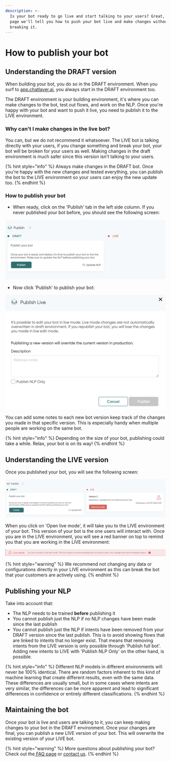 ```yaml
---
description: >-
  Is your bot ready to go live and start talking to your users? Great, on this
  page we'll tell you how to push your bot live and make changes without
  breaking it.
---
```


# How to publish your bot

## Understanding the DRAFT version

When building your bot, you do so in the DRAFT environment. When you surf to [app.chatlayer.ai](http://app.chatlayer.ai/), you always start in the DRAFT environment too. 

The DRAFT environment is your building environment, it's where you can make changes to the bot, test out flows, and work on the NLP. Once you're happy with your bot and want to push it live, you need to publish it to the LIVE environment. 

### Why can't I make changes in the live bot?

You can, but we do not recommend it whatsoever. The LIVE bot is talking directly with your users, if you change something and break your bot, your bot will be broken for your users as well. Making changes in the draft environment is much safer since this version isn't talking to your users. 

{% hint style="info" %}
Always make changes in the DRAFT bot. Once you're happy with the new changes and tested everything, you can publish the bot to the LIVE environment so your users can enjoy the new update too.
{% endhint %}

### How to publish your bot

* When ready, click on the 'Publish' tab in the left side column. If you never published your bot before, you should see the following screen:

![](../../.gitbook/assets/image%20%28645%29.png)

* Now click 'Publish' to publish your bot:

![Publishing your bot](../../.gitbook/assets/image%20%28628%29.png)

You can add some notes to each new bot version keep track of the changes you made in that specific version. This is especially handy when multiple people are working on the same bot.

{% hint style="info" %}
Depending on the size of your bot, publishing could take a while. Relax, your bot is on its way!
{% endhint %}

## Understanding the LIVE version

Once you published your bot, you will see the following screen:

![](../../.gitbook/assets/image%20%28630%29.png)

When you click on 'Open live mode', it will take you to the LIVE environment of your bot. This version of your bot is the one users will interact with. Once you are in the LIVE environment, you will see a red banner on top to remind you that you are working in the LIVE environment:

![](../../.gitbook/assets/image%20%28585%29.png)

{% hint style="warning" %}
We recommend not changing any data or configurations directly in your LIVE environment as this can break the bot that your customers are actively using. 
{% endhint %}

## Publishing your NLP

Take into account that:

* The NLP needs to be trained **before** publishing it
* You cannot publish just the NLP if no NLP changes have been made since the last publish
* You cannot publish just the NLP if intents have been removed from your DRAFT version since the last publish. This is to avoid showing flows that are linked to intents that no longer exist. That means that removing intents from the LIVE version is only possible through 'Publish full bot'. Adding new intents to LIVE with 'Publish NLP Only' on the other hand, is possible.

{% hint style="info" %}
Different NLP models in different environments will never be 100% identical. There are random factors inherent to this kind of machine learning that create different results, even with the same data. These differences are usually small, but in some cases where intents are very similar, the differences can be more apparent and lead to significant differences in confidence or entirely different classifications. 
{% endhint %}

## Maintaining the bot

Once your bot is live and users are talking to it, you can keep making changes to your bot in the DRAFT environment. Once your changes are final, you can publish a new LIVE version of your bot. This will overwrite the existing version of your LIVE bot.

{% hint style="warning" %}
More questions about publishing your bot? Check out the[ FAQ page](https://docs.chatlayer.ai/bot-answers/publishing-your-bot/publishing-new) or [contact us](http://support.chatlayer.ai). 
{% endhint %}


